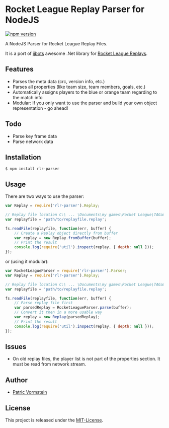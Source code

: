 # Rocket League Replay Parser for NodeJS
[![npm version](https://badge.fury.io/js/rlr-parser.svg)](https://badge.fury.io/js/rlr-parser)

A NodeJS Parser for Rocket League Replay Files.

It is a port of [jjbots](https://github.com/jjbott) awesome .Net library for [Rocket League Replays](https://github.com/jjbott/RocketLeagueReplayParser).

## Features
* Parses the meta data (crc, version info, etc.)
* Parses all properties (like team size, team members, goals, etc.)
* Automatically assigns players to the blue or orange team regarding to the match info
* Modular: If you only want to use the parser and build your own object representation - go ahead!

## Todo
* Parse key frame data
* Parse network data

## Installation

```
$ npm install rlr-parser
```

## Usage

There are two ways to use the parser:

```js
var Replay = require('rlr-parser').Replay;

// Replay file location C:\ ... \Documents\my games\Rocket League\TAGame\Demos
var replayfile = 'path/to/replayfile.replay';

fs.readFile(replayfile, function(err, buffer) {
	// Create a Replay object directly from buffer
	var replay = new Replay.fromBuffer(buffer);
  	// Print the result
	console.log(require('util').inspect(replay, { depth: null }));
});
```

or (using it modular):

```js
var RocketLeagueParser = require('rlr-parser').Parser;
var Replay = require('rlr-parser').Replay;

// Replay file location C:\ ... \Documents\my games\Rocket League\TAGame\Demos
var replayfile = 'path/to/replayfile.replay';

fs.readFile(replayfile, function(err, buffer) {
	// Parse replay file first
	var parsedReplay = RocketLeagueParser.parse(buffer);
	// Convert it then in a more usable way
	var replay = new Replay(parsedReplay);
	// Print the result
	console.log(require('util').inspect(replay, { depth: null }));
});
```


## Issues
* On old replay files, the player list is not part of the properties section. It must be read from network stream.

## Author
* [Patric Vormstein](https://github.com/pvormste)

## License
This project is released under the [MIT-License](https://github.com/pvormste/rlr-parser-node/blob/master/LICENSE).
